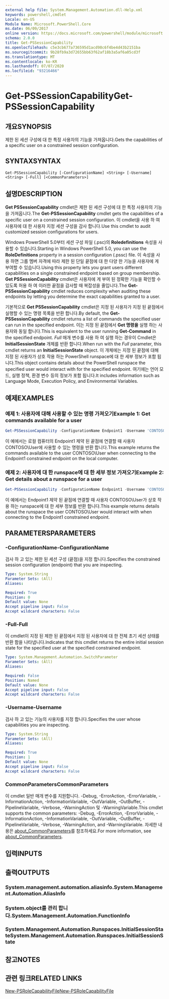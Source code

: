 ```yaml
---
external help file: System.Management.Automation.dll-Help.xml
keywords: powershell,cmdlet
Locale: en-US
Module Name: Microsoft.PowerShell.Core
ms.date: 06/09/2017
online version: https://docs.microsoft.com/powershell/module/microsoft.powershell.core/get-pssessioncapability?view=powershell-6&WT.mc_id=ps-gethelp
schema: 2.0.0
title: Get-PSSessionCapability
ms.openlocfilehash: c5e3cb677a736595d1acd98c6f4be4d43b2151ba
ms.sourcegitcommit: 9b28fb9a3d72655bb63f62af18b3a5af6a05cd3f
ms.translationtype: MT
ms.contentlocale: ko-KR
ms.lasthandoff: 07/07/2020
ms.locfileid: "93216466"
---
```

# <span data-ttu-id="ed73e-103">Get-PSSessionCapability</span><span class="sxs-lookup"><span data-stu-id="ed73e-103">Get-PSSessionCapability</span></span>

## <span data-ttu-id="ed73e-104">개요</span><span class="sxs-lookup"><span data-stu-id="ed73e-104">SYNOPSIS</span></span>
<span data-ttu-id="ed73e-105">제한 된 세션 구성에 대 한 특정 사용자의 기능을 가져옵니다.</span><span class="sxs-lookup"><span data-stu-id="ed73e-105">Gets the capabilities of a specific user on a constrained session configuration.</span></span>

## <span data-ttu-id="ed73e-106">SYNTAX</span><span class="sxs-lookup"><span data-stu-id="ed73e-106">SYNTAX</span></span>

```
Get-PSSessionCapability [-ConfigurationName] <String> [-Username] <String> [-Full] [<CommonParameters>]
```

## <span data-ttu-id="ed73e-107">설명</span><span class="sxs-lookup"><span data-stu-id="ed73e-107">DESCRIPTION</span></span>

<span data-ttu-id="ed73e-108">**Get PSSessionCapability** cmdlet은 제한 된 세션 구성에 대 한 특정 사용자의 기능을 가져옵니다.</span><span class="sxs-lookup"><span data-stu-id="ed73e-108">The **Get-PSSessionCapability** cmdlet gets the capabilities of a specific user on a constrained session configuration.</span></span>
<span data-ttu-id="ed73e-109">이 cmdlet을 사용 하 여 사용자에 대 한 사용자 지정 세션 구성을 감사 합니다.</span><span class="sxs-lookup"><span data-stu-id="ed73e-109">Use this cmdlet to audit customized session configurations for users.</span></span>

<span data-ttu-id="ed73e-110">Windows PowerShell 5.0부터 세션 구성 파일 (.psc)의 **Roledefinitions** 속성을 사용할 수 있습니다.</span><span class="sxs-lookup"><span data-stu-id="ed73e-110">Starting in Windows PowerShell 5.0, you can use the **RoleDefinitions** property in a session configuration (.pssc) file.</span></span>
<span data-ttu-id="ed73e-111">이 속성을 사용 하면 그룹 멤버 자격에 따라 제한 된 단일 끝점에 대 한 다양 한 기능을 사용자에 게 부여할 수 있습니다.</span><span class="sxs-lookup"><span data-stu-id="ed73e-111">Using this property lets you grant users different capabilities on a single constrained endpoint based on group membership.</span></span>
<span data-ttu-id="ed73e-112">**Get PSSessionCapability** cmdlet은 사용자에 게 부여 된 정확한 기능을 확인할 수 있도록 허용 하 여 이러한 끝점을 감사할 때 복잡성을 줄입니다.</span><span class="sxs-lookup"><span data-stu-id="ed73e-112">The **Get-PSSessionCapability** cmdlet reduces complexity when auditing these endpoints by letting you determine the exact capabilities granted to a user.</span></span>

<span data-ttu-id="ed73e-113">기본적으로 **Get PSSessionCapability** cmdlet은 지정 된 사용자가 지정 된 끝점에서 실행할 수 있는 명령 목록을 반환 합니다.</span><span class="sxs-lookup"><span data-stu-id="ed73e-113">By default, the **Get-PSSessionCapability** cmdlet returns a list of commands the specified user can run in the specified endpoint.</span></span>
<span data-ttu-id="ed73e-114">이는 지정 된 끝점에서 **Get 명령을** 실행 하는 사용자와 동일 합니다.</span><span class="sxs-lookup"><span data-stu-id="ed73e-114">This is equivalent to the user running **Get-Command** in the specified endpoint.</span></span>
<span data-ttu-id="ed73e-115">*Full* 매개 변수를 사용 하 여 실행 하는 경우이 Cmdlet은 **InitialSessionState** 개체를 반환 합니다.</span><span class="sxs-lookup"><span data-stu-id="ed73e-115">When run with the *Full* parameter, this cmdlet returns an **InitialSessionState** object.</span></span>
<span data-ttu-id="ed73e-116">이 개체에는 지정 된 끝점에 대해 지정 된 사용자가 상호 작용 하는 PowerShell runspace에 대 한 세부 정보가 포함 됩니다.</span><span class="sxs-lookup"><span data-stu-id="ed73e-116">This object contains details about the PowerShell runspace the specified user would interact with for the specified endpoint.</span></span>
<span data-ttu-id="ed73e-117">여기에는 언어 모드, 실행 정책, 환경 변수 등의 정보가 포함 됩니다.</span><span class="sxs-lookup"><span data-stu-id="ed73e-117">It includes information such as Language Mode, Execution Policy, and Environmental Variables.</span></span>

## <span data-ttu-id="ed73e-118">예제</span><span class="sxs-lookup"><span data-stu-id="ed73e-118">EXAMPLES</span></span>

### <span data-ttu-id="ed73e-119">예제 1: 사용자에 대해 사용할 수 있는 명령 가져오기</span><span class="sxs-lookup"><span data-stu-id="ed73e-119">Example 1: Get commands available for a user</span></span>

```powershell
Get-PSSessionCapability -ConfigurationName Endpoint1 -Username 'CONTOSO\User'
```

<span data-ttu-id="ed73e-120">이 예에서는 로컬 컴퓨터의 Endpoint1 제약 된 끝점에 연결할 때 사용자 CONTOSO\User에 사용할 수 있는 명령을 반환 합니다.</span><span class="sxs-lookup"><span data-stu-id="ed73e-120">This example returns the commands available to the user CONTOSO\User when connecting to the Endpoint1 constrained endpoint on the local computer.</span></span>

### <span data-ttu-id="ed73e-121">예제 2: 사용자에 대 한 runspace에 대 한 세부 정보 가져오기</span><span class="sxs-lookup"><span data-stu-id="ed73e-121">Example 2: Get details about a runspace for a user</span></span>

```powershell
Get-PSSessionCapability -ConfigurationName Endpoint1 -Username 'CONTOSO\User' -Full
```

<span data-ttu-id="ed73e-122">이 예에서는 Endpoint1 제약 된 끝점에 연결할 때 사용자 CONTOSO\User가 상호 작용 하는 runspace에 대 한 세부 정보를 반환 합니다.</span><span class="sxs-lookup"><span data-stu-id="ed73e-122">This example returns details about the runspace the user CONTOSO\User would interact with when connecting to the Endpoint1 constrained endpoint.</span></span>

## <span data-ttu-id="ed73e-123">PARAMETERS</span><span class="sxs-lookup"><span data-stu-id="ed73e-123">PARAMETERS</span></span>

### <span data-ttu-id="ed73e-124">-ConfigurationName</span><span class="sxs-lookup"><span data-stu-id="ed73e-124">-ConfigurationName</span></span>

<span data-ttu-id="ed73e-125">검사 하 고 있는 제한 된 세션 구성 (끝점)을 지정 합니다.</span><span class="sxs-lookup"><span data-stu-id="ed73e-125">Specifies the constrained session configuration (endpoint) that you are inspecting.</span></span>

```yaml
Type: System.String
Parameter Sets: (All)
Aliases:

Required: True
Position: 0
Default value: None
Accept pipeline input: False
Accept wildcard characters: False
```

### <span data-ttu-id="ed73e-126">-Full</span><span class="sxs-lookup"><span data-stu-id="ed73e-126">-Full</span></span>

<span data-ttu-id="ed73e-127">이 cmdlet이 지정 된 제한 된 끝점에서 지정 된 사용자에 대 한 전체 초기 세션 상태를 반환 함을 나타냅니다.</span><span class="sxs-lookup"><span data-stu-id="ed73e-127">Indicates that this cmdlet returns the entire initial session state for the specified user at the specified constrained endpoint.</span></span>

```yaml
Type: System.Management.Automation.SwitchParameter
Parameter Sets: (All)
Aliases:

Required: False
Position: Named
Default value: None
Accept pipeline input: False
Accept wildcard characters: False
```

### <span data-ttu-id="ed73e-128">-Username</span><span class="sxs-lookup"><span data-stu-id="ed73e-128">-Username</span></span>

<span data-ttu-id="ed73e-129">검사 하 고 있는 기능의 사용자를 지정 합니다.</span><span class="sxs-lookup"><span data-stu-id="ed73e-129">Specifies the user whose capabilities you are inspecting.</span></span>

```yaml
Type: System.String
Parameter Sets: (All)
Aliases:

Required: True
Position: 1
Default value: None
Accept pipeline input: False
Accept wildcard characters: False
```

### <span data-ttu-id="ed73e-130">CommonParameters</span><span class="sxs-lookup"><span data-stu-id="ed73e-130">CommonParameters</span></span>

<span data-ttu-id="ed73e-131">이 cmdlet 일반 매개 변수를 지원합니다. -Debug, -ErrorAction, -ErrorVariable, -InformationAction, -InformationVariable, -OutVariable, -OutBuffer, -PipelineVariable, -Verbose, -WarningAction 및 -WarningVariable.</span><span class="sxs-lookup"><span data-stu-id="ed73e-131">This cmdlet supports the common parameters: -Debug, -ErrorAction, -ErrorVariable, -InformationAction, -InformationVariable, -OutVariable, -OutBuffer, -PipelineVariable, -Verbose, -WarningAction, and -WarningVariable.</span></span> <span data-ttu-id="ed73e-132">자세한 내용은 [about_CommonParameters](https://go.microsoft.com/fwlink/?LinkID=113216)를 참조하세요.</span><span class="sxs-lookup"><span data-stu-id="ed73e-132">For more information, see [about_CommonParameters](https://go.microsoft.com/fwlink/?LinkID=113216).</span></span>

## <span data-ttu-id="ed73e-133">입력</span><span class="sxs-lookup"><span data-stu-id="ed73e-133">INPUTS</span></span>

## <span data-ttu-id="ed73e-134">출력</span><span class="sxs-lookup"><span data-stu-id="ed73e-134">OUTPUTS</span></span>

### <span data-ttu-id="ed73e-135">System.management.automation.aliasinfo.</span><span class="sxs-lookup"><span data-stu-id="ed73e-135">System.Management.Automation.AliasInfo</span></span>

### <span data-ttu-id="ed73e-136">System.object를 관리 합니다.</span><span class="sxs-lookup"><span data-stu-id="ed73e-136">System.Management.Automation.FunctionInfo</span></span>

### <span data-ttu-id="ed73e-137">System.Management.Automation.Runspaces.InitialSessionState</span><span class="sxs-lookup"><span data-stu-id="ed73e-137">System.Management.Automation.Runspaces.InitialSessionState</span></span>

## <span data-ttu-id="ed73e-138">참고</span><span class="sxs-lookup"><span data-stu-id="ed73e-138">NOTES</span></span>

## <span data-ttu-id="ed73e-139">관련 링크</span><span class="sxs-lookup"><span data-stu-id="ed73e-139">RELATED LINKS</span></span>

[<span data-ttu-id="ed73e-140">New-PSRoleCapabilityFile</span><span class="sxs-lookup"><span data-stu-id="ed73e-140">New-PSRoleCapabilityFile</span></span>](New-PSRoleCapabilityFile.md)
